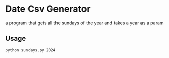 # Date Csv Generator

a program that gets all the sundays of the year and takes a year as a param

## Usage

```bash
python sundays.py 2024
```
